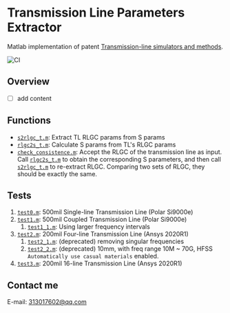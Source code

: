 # Transmission Line Parameters Extractor

Matlab implementation of patent [Transmission-line simulators and methods](https://patents.google.com/patent/US8892414B1/en).

![CI](https://github.com/grwei/transmission-line-params-extractor/workflows/CI/badge.svg?branch=matlab)

## Overview

- [ ] add content

## Functions

- [`s2rlgc_t.m`](s2rlgc_t.m): Extract TL RLGC params from S params
- [`rlgc2s_t.m`](rlgc2s_t.m): Calculate S params from TL's RLGC params
- [`check_consistence.m`](check_consistence.m): Accept the RLGC of the transmission line as input. Call [`rlgc2s_t.m`](rlgc2s_t.m) to obtain the corresponding S parameters, and then call [`s2rlgc_t.m`](s2rlgc_t.m) to re-extract RLGC. Comparing two sets of RLGC, they should be exactly the same.

## Tests

1. [`test0.m`](test0.m): 500mil Single-line Transmission Line (Polar Si9000e)
2. [`test1.m`](test1.m): 500mil Coupled Transmission Line (Polar Si9000e)
   1. [`test1_1.m`](test1_1.m): Using larger frequency intervals
3. [`test2.m`](test2.m): 200mil Four-line Transmission Line (Ansys 2020R1)
   1. [`test2_1.m`](test2_1.m): (deprecated) removing singular frequencies
   2. [`test2_2.m`](test2_2.m): (deprecated) 10mm, with freq range 10M ~ 70G, HFSS `Automatically use casual materials` enabled.
4. [`test3.m`](test3.m): 200mil 16-line Transmission Line (Ansys 2020R1)

## Contact me

E-mail: 313017602@qq.com
